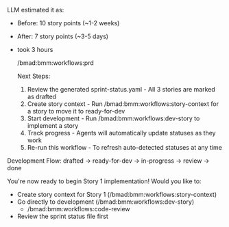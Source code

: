 LLM estimated it as:
  - Before: 10 story points (~1-2 weeks)
  - After: 7 story points (~3-5 days)

- took 3 hours

  /bmad:bmm:workflows:prd



  Next Steps:

  1. Review the generated sprint-status.yaml - All 3 stories are marked as drafted
  2. Create story context - Run /bmad:bmm:workflows:story-context for a story to move it to ready-for-dev
  3. Start development - Run /bmad:bmm:workflows:dev-story to implement a story
  4. Track progress - Agents will automatically update statuses as they work
  5. Re-run this workflow - To refresh auto-detected statuses at any time



 Development Flow:
  drafted → ready-for-dev → in-progress → review → done

  You're now ready to begin Story 1 implementation! Would you like to:
  - Create story context for Story 1 (/bmad:bmm:workflows:story-context)
  - Go directly to development (/bmad:bmm:workflows:dev-story)
    -  /bmad:bmm:workflows:code-review 
  - Review the sprint status file first 


